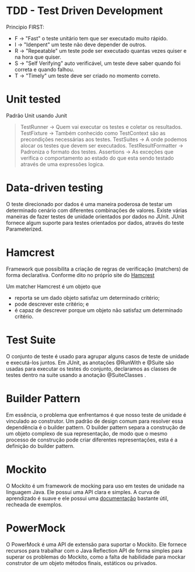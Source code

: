 # TDD - Test Driven Development 

Principio FIRST:
  - F -> "Fast" o teste unitário tem que ser executado muito rápido.
  - I -> "Idenpent" um teste não deve depender de outros.
  - R -> "Repeatable" um teste pode ser executado quantas vezes quiser e na hora que quiser.
  - S -> "Self Verifying" auto verificável, um teste deve saber quando foi correta e quando falhou.
  - T -> "Timely" um teste deve ser criado no momento correto.

# Unit tested

Padrão Unit usando Junit 

> TestRunner -> Quem vai executar os testes e coletar os resultados.
> TestFixture -> Também conhecido como TestContext são as precondições necessárias aos testes.
> TestSuites -> A onde podemos alocar os testes que devem ser executados.
> TestResultFormatter -> Padroniza o formato dos testes.
> Assertions -> As exceções que verifica o comportamento ao estado do que esta sendo testado através de uma expressões logica.

# Data-driven testing

O teste direcionado por dados é uma maneira poderosa de testar um determinado cenário com diferentes combinações de valores. Existe várias maneiras de fazer testes de unidade orientados por dados no JUnit.
JUnit fornece algum suporte para testes orientados por dados, através do teste Parameterized.

# Hamcrest 
Framework que possibilita a criação de regras de verificação (matchers) de forma declarativa. Conforme dito no próprio site do [Hamcrest](http://hamcrest.org/)

Um matcher Hamcrest é um objeto que

- reporta se um dado objeto satisfaz um determinado critério;
- pode descrever este critério; e 
- é capaz de descrever porque um objeto não satisfaz um determinado critério.

# Test Suite
O conjunto de teste é usado para agrupar alguns casos de teste de unidade e executá-los juntos. Em JUnit, as anotações @RunWith e @Suite são usadas para executar os testes do conjunto, declaramos as classes de testes dentro na suite usando a anotação @SuiteClasses .

# Builder Pattern
Em essência, o problema que enfrentamos é que nosso teste de unidade é vinculado ao construtor. Um padrão de design comum para resolver essa dependência é o builder pattern. O builder pattern separa a construção de um objeto complexo de sua representação, de modo que o mesmo processo de construção pode criar diferentes representações, esta é a definição do builder pattern.

# Mockito
O Mockito é um framework de mocking para uso em testes de unidade na linguagem Java. Ele possui uma API clara e simples. A curva de aprendizado é suave e ele possui uma [documentação](http://static.javadoc.io/org.mockito/mockito-core/2.2.9/org/mockito/Mockito.html) bastante útil, recheada de exemplos.

# PowerMock
O PowerMock é uma API de extensão para suportar o Mockito. Ele fornece recursos para trabalhar com o Java Reflection API de forma simples para superar os problemas do Mockito, como a falta de habilidade para mockar construtor de um objeto métodos finais, estáticos ou privados.

